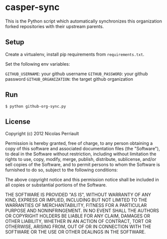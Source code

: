 # casper-sync

This is the Python script which automatically synchronizes this organization
forked repositories with their upstream parents.

## Setup

Create a virtualenv, install pip requirements from `requirements.txt`.

Set the following env variables:

`GITHUB_USERNAME`: your github username
`GITHUB_PASSWORD`: your github password
`GITHUB_ORGANIZATION`: the target github organization

## Run

    $ python github-org-sync.py

## License

Copyright (c) 2012 Nicolas Perriault

Permission is hereby granted, free of charge, to any person obtaining a copy
of this software and associated documentation files (the "Software"), to deal
in the Software without restriction, including without limitation the rights
to use, copy, modify, merge, publish, distribute, sublicense, and/or sell
copies of the Software, and to permit persons to whom the Software is furnished
to do so, subject to the following conditions:

The above copyright notice and this permission notice shall be included in all
copies or substantial portions of the Software.

THE SOFTWARE IS PROVIDED "AS IS", WITHOUT WARRANTY OF ANY KIND, EXPRESS OR
IMPLIED, INCLUDING BUT NOT LIMITED TO THE WARRANTIES OF MERCHANTABILITY,
FITNESS FOR A PARTICULAR PURPOSE AND NONINFRINGEMENT. IN NO EVENT SHALL THE
AUTHORS OR COPYRIGHT HOLDERS BE LIABLE FOR ANY CLAIM, DAMAGES OR OTHER
LIABILITY, WHETHER IN AN ACTION OF CONTRACT, TORT OR OTHERWISE, ARISING FROM,
OUT OF OR IN CONNECTION WITH THE SOFTWARE OR THE USE OR OTHER DEALINGS IN
THE SOFTWARE.
